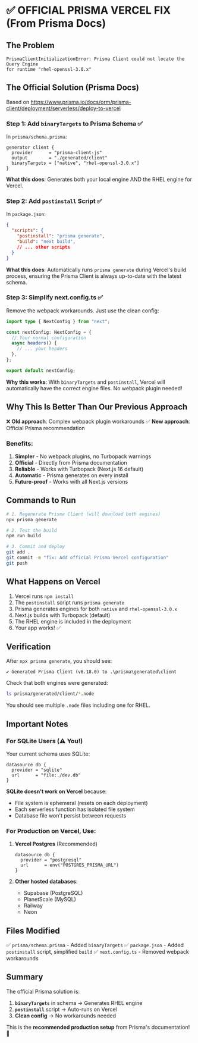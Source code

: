 # ✅ OFFICIAL PRISMA VERCEL FIX (From Prisma Docs)

## The Problem
```
PrismaClientInitializationError: Prisma Client could not locate the Query Engine 
for runtime "rhel-openssl-3.0.x"
```

## The Official Solution (Prisma Docs)

Based on https://www.prisma.io/docs/orm/prisma-client/deployment/serverless/deploy-to-vercel

### Step 1: Add `binaryTargets` to Prisma Schema ✅ 

In `prisma/schema.prisma`:

```prisma
generator client {
  provider      = "prisma-client-js"
  output        = "./generated/client"
  binaryTargets = ["native", "rhel-openssl-3.0.x"]
}
```

**What this does**: Generates both your local engine AND the RHEL engine for Vercel.

### Step 2: Add `postinstall` Script ✅

In `package.json`:

```json
{
  "scripts": {
    "postinstall": "prisma generate",
    "build": "next build",
    // ... other scripts
  }
}
```

**What this does**: Automatically runs `prisma generate` during Vercel's build process, ensuring the Prisma Client is always up-to-date with the latest schema.

### Step 3: Simplify next.config.ts ✅

Remove the webpack workarounds. Just use the clean config:

```typescript
import type { NextConfig } from "next";

const nextConfig: NextConfig = {
  // Your normal configuration
  async headers() {
    // ... your headers
  },
};

export default nextConfig;
```

**Why this works**: With `binaryTargets` and `postinstall`, Vercel will automatically have the correct engine files. No webpack plugin needed!

## Why This Is Better Than Our Previous Approach

❌ **Old approach**: Complex webpack plugin workarounds
✅ **New approach**: Official Prisma recommendation

### Benefits:
1. **Simpler** - No webpack plugins, no Turbopack warnings
2. **Official** - Directly from Prisma documentation
3. **Reliable** - Works with Turbopack (Next.js 16 default)
4. **Automatic** - Prisma generates on every install
5. **Future-proof** - Works with all Next.js versions

## Commands to Run

```bash
# 1. Regenerate Prisma Client (will download both engines)
npx prisma generate

# 2. Test the build
npm run build

# 3. Commit and deploy
git add .
git commit -m "fix: Add official Prisma Vercel configuration"
git push
```

## What Happens on Vercel

1. Vercel runs `npm install`
2. The `postinstall` script runs `prisma generate`
3. Prisma generates engines for both `native` and `rhel-openssl-3.0.x`
4. Next.js builds with Turbopack (default)
5. The RHEL engine is included in the deployment
6. Your app works! ✅

## Verification

After `npx prisma generate`, you should see:

```
✔ Generated Prisma Client (v6.18.0) to .\prisma\generated\client
```

Check that both engines were generated:
```bash
ls prisma/generated/client/*.node
```

You should see multiple `.node` files including one for RHEL.

## Important Notes

### For SQLite Users (⚠️ You!)

Your current schema uses SQLite:
```prisma
datasource db {
  provider = "sqlite"
  url      = "file:./dev.db"
}
```

**SQLite doesn't work on Vercel** because:
- File system is ephemeral (resets on each deployment)
- Each serverless function has isolated file system
- Database file won't persist between requests

### For Production on Vercel, Use:

1. **Vercel Postgres** (Recommended)
   ```prisma
   datasource db {
     provider = "postgresql"
     url      = env("POSTGRES_PRISMA_URL")
   }
   ```

2. **Other hosted databases**:
   - Supabase (PostgreSQL)
   - PlanetScale (MySQL)
   - Railway
   - Neon

## Files Modified

✅ `prisma/schema.prisma` - Added `binaryTargets`
✅ `package.json` - Added `postinstall` script, simplified `build`
✅ `next.config.ts` - Removed webpack workarounds

## Summary

The official Prisma solution is:
1. **`binaryTargets`** in schema → Generates RHEL engine
2. **`postinstall`** script → Auto-runs on Vercel
3. **Clean config** → No workarounds needed

This is the **recommended production setup** from Prisma's documentation! 🎯
